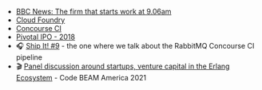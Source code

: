 - [BBC News: The firm that starts work at 9.06am](https://www.bbc.co.uk/news/business-37998577)
- [Cloud Foundry](https://www.cloudfoundry.org/)
- [Concourse CI](https://concourse-ci.org/)
- [Pivotal IPO - 2018](https://www.cnbc.com/2018/04/20/pivotal-ipo-pvtl-stock-opening-price.html)
- 🎧 [Ship It! #9](https://changelog.com/shipit/9) - the one where we talk about the RabbitMQ Concourse CI pipeline
- 🎬 [Panel discussion around startups, venture capital in the Erlang Ecosystem](https://www.codesync.global/media/panel-discussion-around-startups-venture-capital-in-the-erlang-ecosystem-cbvamerica2021/) - Code BEAM America 2021